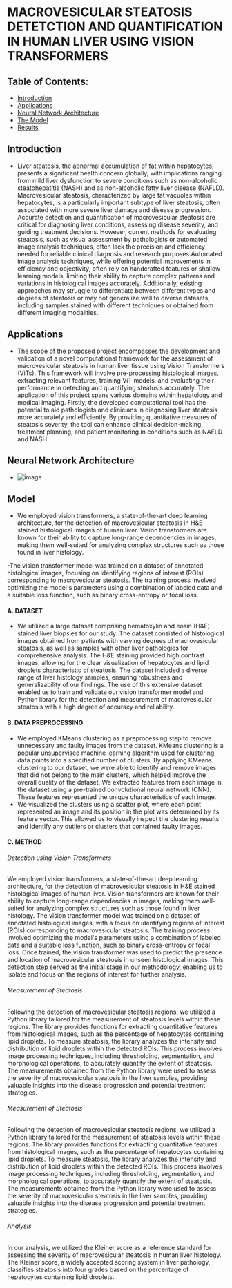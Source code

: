 # MACROVESICULAR STEATOSIS DETETCTION AND QUANTIFICATION IN HUMAN LIVER USING VISION TRANSFORMERS 
## Table of Contents:
- [Introduction](#Introduction)
- [Applications](#applications)
- [Neural Network Architecture](#Neural-Network-Architecture)
- [The Model](#the-model)
- [Results](#results)

## Introduction
- Liver steatosis, the abnormal accumulation of fat within hepatocytes, presents a significant health concern globally, with implications ranging from mild liver dysfunction to severe conditions such as  non-alcoholic steatohepatitis (NASH) and as non-alcoholic fatty liver disease (NAFLD). Macrovesicular steatosis, characterized by large fat vacuoles within hepatocytes, is a particularly important subtype of liver steatosis, often associated with more severe liver damage and disease progression. Accurate detection and quantification of macrovesicular steatosis are critical for diagnosing liver conditions, assessing disease severity, and guiding treatment decisions. However, current methods for evaluating steatosis, such as visual assessment by pathologists or automated image analysis techniques, often lack the precision and efficiency needed for reliable clinical diagnosis and research purposes.Automated image analysis techniques, while offering potential improvements in efficiency and objectivity, often rely on handcrafted features or shallow learning models, limiting their ability to capture complex patterns and variations in histological images accurately. Additionally, existing approaches may struggle to differentiate between different types and degrees of steatosis or may not generalize well to diverse datasets, including samples stained with different techniques or obtained from different imaging modalities.

## Applications 
- The scope of the proposed project encompasses the development and validation of a novel computational framework for the assessment of macrovesicular steatosis in human liver tissue using Vision Transformers (ViTs). This framework will involve pre-processing histological images, extracting relevant features, training ViT models, and evaluating their performance in detecting and quantifying steatosis accurately.
The application of this project spans various domains within hepatology and medical imaging. Firstly, the developed computational tool has the potential to aid pathologists and clinicians in diagnosing liver steatosis more accurately and efficiently. By providing quantitative measures of steatosis severity, the tool can enhance clinical decision-making, treatment planning, and patient monitoring in conditions such as NAFLD and NASH.

## Neural Network Architecture
- ![image](https://github.com/01-Sia/MACROVESICULAR-STEATOSIS-DETETCTION-AND-QUANTIFICATION-/assets/117347998/3b4c5841-620b-4586-8376-993a36841e15)

## Model 
- We employed vision transformers, a state-of-the-art deep learning architecture, for the detection of macrovesicular steatosis in H&E stained histological images of human liver. Vision transformers are known for their ability to capture long-range dependencies in images, making them well-suited for analyzing complex structures such as those found in liver histology.

-The vision transformer model was trained on a dataset of annotated histological images, focusing on identifying regions of interest (ROIs) corresponding to macrovesicular steatosis. The training process involved optimizing the model's parameters using a combination of labeled data and a suitable loss function, such as binary cross-entropy or focal loss.

#### A. DATASET 

- We utilized a large dataset comprising hematoxylin and eosin (H&E) stained liver biopsies for our study. The dataset consisted of histological images obtained from patients with varying degrees of macrovesicular steatosis, as well as samples with other liver pathologies for comprehensive analysis.
The H&E staining provided high contrast images, allowing for the clear visualization of hepatocytes and lipid droplets characteristic of steatosis. The dataset included a diverse range of liver histology samples, ensuring robustness and generalizability of our findings.
The use of this extensive dataset enabled us to train and validate our vision transformer model and Python library for the detection and measurement of macrovesicular steatosis with a high degree of accuracy and reliability.

#### B. DATA PREPROCESSING  

- We employed KMeans clustering as a preprocessing step to remove unnecessary and faulty images from the dataset. KMeans clustering is a popular unsupervised machine learning algorithm used for clustering data points into a specified number of clusters. By applying KMeans clustering to our dataset, we were able to identify and remove images that did not belong to the main clusters, which helped improve the overall quality of the dataset. We extracted features from each image in the dataset using a pre-trained convolutional neural network (CNN). These features represented the unique characteristics of each image.
- We visualized the clusters using a scatter plot, where each point represented an image and its position in the plot was determined by its feature vector. This allowed us to visually inspect the clustering results and identify any outliers or clusters that contained faulty images.

#### C. METHOD 

###### Detection using Vision Transformers
 We employed vision transformers, a state-of-the-art deep learning architecture, for the detection of macrovesicular 
 steatosis in H&E stained histological images of human liver. Vision transformers are known for their ability to capture 
 long-range dependencies in images, making them well-suited for analyzing complex structures such as those found in liver 
 histology.
 The vision transformer model was trained on a dataset of annotated histological images, with a focus on identifying regions 
 of interest (ROIs) corresponding to macrovesicular steatosis. The training process involved optimizing the model's 
 parameters using a combination of labeled data and a suitable loss function, such as binary cross-entropy or focal loss.
 Once trained, the vision transformer was used to predict the presence and location of macrovesicular steatosis in unseen 
 histological images. This detection step served as the initial stage in our methodology, enabling us to isolate and focus 
 on the regions of interest for further analysis.

###### Measurement of Steatosis
 Following the detection of macrovesicular steatosis regions, we utilized a Python library tailored for the measurement of 
 steatosis levels within these regions. The library provides functions for extracting quantitative features from 
 histological images, such as the percentage of hepatocytes containing lipid droplets.
 To measure steatosis, the library analyzes the intensity and distribution of lipid droplets within the detected ROIs. This 
 process involves image processing techniques, including thresholding, segmentation, and morphological operations, to 
 accurately quantify the extent of steatosis. The measurements obtained from the Python library were used to assess the 
 severity of macrovesicular steatosis in the liver samples, providing valuable insights into the disease progression and 
 potential treatment strategies.

###### Measurement of Steatosis
 Following the detection of macrovesicular steatosis regions, we utilized a Python library tailored for the measurement of 
 steatosis levels within these regions. The library provides functions for extracting quantitative features from 
 histological images, such as the percentage of hepatocytes containing lipid droplets.
 To measure steatosis, the library analyzes the intensity and distribution of lipid droplets within the detected ROIs. This 
 process involves image processing techniques, including thresholding, segmentation, and morphological operations, to 
 accurately quantify the extent of steatosis. The measurements obtained from the Python library were used to assess the 
 severity of macrovesicular steatosis in the liver samples, providing valuable insights into the disease progression and 
 potential treatment strategies.

###### Analysis
 In our analysis, we utilized the Kleiner score as a reference standard for assessing the severity of macrovesicular 
 steatosis in human liver histology. The Kleiner score, a widely accepted scoring system in liver pathology, classifies 
 steatosis into four grades based on the percentage of hepatocytes containing lipid droplets.



